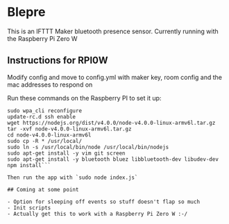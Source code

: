 # Blepre
This is an IFTTT Maker bluetooth presence sensor. Currently running with the Raspberry Pi Zero W

## Instructions for RPI0W

Modify config and move to config.yml with maker key, room config and the mac addresses to respond on

Run these commands on the Raspberry PI to set it up:

```wpa_passphrase "wifi-essid" "wpapassword" > /etc/wpa_supplicant/wpa_supplicant.conf
sudo wpa_cli reconfigure
update-rc.d ssh enable
wget https://nodejs.org/dist/v4.0.0/node-v4.0.0-linux-armv6l.tar.gz 
tar -xvf node-v4.0.0-linux-armv6l.tar.gz 
cd node-v4.0.0-linux-armv6l
sudo cp -R * /usr/local/
sudo ln -s /usr/local/bin/node /usr/local/bin/nodejs
sudo apt-get install -y vim git screen
sudo apt-get install -y bluetooth bluez libbluetooth-dev libudev-dev
npm install```

Then run the app with `sudo node index.js`

## Coming at some point

- Option for sleeping off events so stuff doesn't flap so much
- Init scripts 
- Actually get this to work with a Raspberry Pi Zero W :-/

